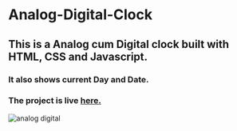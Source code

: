 # Analog-Digital-Clock
## This is a Analog cum Digital clock built with HTML, CSS and Javascript.
### It also shows current Day and Date.

### <p>The project is live <a href="https://raunak-pandey.github.io/Analog-Digital-Clock/" target="_blank">here.</a></p>

![analog digital](https://user-images.githubusercontent.com/65064180/122599238-a576f400-d08b-11eb-8c75-310d1dcaf4a0.png)
